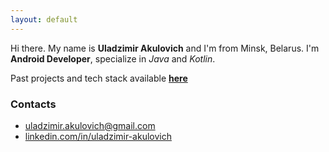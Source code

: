 ```yaml
---
layout: default
---
```


Hi there. My name is **Uladzimir Akulovich** and I'm from Minsk, Belarus. 
I'm **Android Developer**, specialize in *Java* and *Kotlin*.

Past projects and tech stack available **[here](Uladzimir_Akulovich_CV.pdf)**

### Contacts
* [uladzimir.akulovich@gmail.com](mailto:uladzimir.akulovich@gmail.com)
* [linkedin.com/in/uladzimir-akulovich](https://www.linkedin.com/in/uladzimir-akulovich/)
